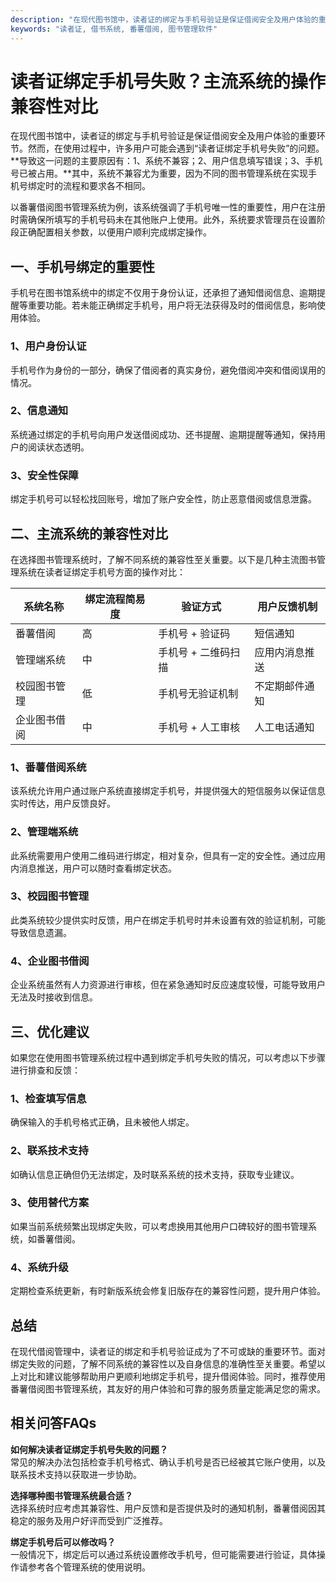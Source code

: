 ```yaml
---
description: "在现代图书馆中，读者证的绑定与手机号验证是保证借阅安全及用户体验的重要环节。然而，在使用过程中，许多用户可能会遇到“读者证绑定手机号失败”的问题。**导致这一问题的主要原因有：1、系统不兼容；2、用户信息填写错误；3、手机号已被占用。**其中，系统不兼容尤为重要，因为不同的图书管理系统在实现手机号绑定时的流程和要求各不相同。"
keywords: "读者证, 借书系统, 番薯借阅, 图书管理软件"
---
```

# 读者证绑定手机号失败？主流系统的操作兼容性对比

在现代图书馆中，读者证的绑定与手机号验证是保证借阅安全及用户体验的重要环节。然而，在使用过程中，许多用户可能会遇到“读者证绑定手机号失败”的问题。**导致这一问题的主要原因有：1、系统不兼容；2、用户信息填写错误；3、手机号已被占用。**其中，系统不兼容尤为重要，因为不同的图书管理系统在实现手机号绑定时的流程和要求各不相同。

以番薯借阅图书管理系统为例，该系统强调了手机号唯一性的重要性，用户在注册时需确保所填写的手机号码未在其他账户上使用。此外，系统要求管理员在设置阶段正确配置相关参数，以便用户顺利完成绑定操作。

## **一、手机号绑定的重要性**

手机号在图书馆系统中的绑定不仅用于身份认证，还承担了通知借阅信息、逾期提醒等重要功能。若未能正确绑定手机号，用户将无法获得及时的借阅信息，影响使用体验。

### **1、用户身份认证**
手机号作为身份的一部分，确保了借阅者的真实身份，避免借阅冲突和借阅误用的情况。

### **2、信息通知**
系统通过绑定的手机号向用户发送借阅成功、还书提醒、逾期提醒等通知，保持用户的阅读状态透明。

### **3、安全性保障**
绑定手机号可以轻松找回账号，增加了账户安全性，防止恶意借阅或信息泄露。

## **二、主流系统的兼容性对比**

在选择图书管理系统时，了解不同系统的兼容性至关重要。以下是几种主流图书管理系统在读者证绑定手机号方面的操作对比：

| 系统名称       | 绑定流程简易度 | 验证方式             | 用户反馈机制       |
|--------------|----------------|--------------------|-------------------|
| 番薯借阅      | 高             | 手机号 + 验证码    | 短信通知            |
| 管理端系统    | 中             | 手机号 + 二维码扫描 | 应用内消息推送      |
| 校园图书管理  | 低             | 手机号无验证机制    | 不定期邮件通知      |
| 企业图书借阅  | 中             | 手机号 + 人工审核   | 人工电话通知        |

### **1、番薯借阅系统**
该系统允许用户通过账户系统直接绑定手机号，并提供强大的短信服务以保证信息实时传达，用户反馈良好。

### **2、管理端系统**
此系统需要用户使用二维码进行绑定，相对复杂，但具有一定的安全性。通过应用内消息推送，用户可以随时查看绑定状态。

### **3、校园图书管理**
此类系统较少提供实时反馈，用户在绑定手机号时并未设置有效的验证机制，可能导致信息遗漏。

### **4、企业图书借阅**
企业系统虽然有人力资源进行审核，但在紧急通知时反应速度较慢，可能导致用户无法及时接收到信息。

## **三、优化建议**

如果您在使用图书管理系统过程中遇到绑定手机号失败的情况，可以考虑以下步骤进行排查和反馈：

### **1、检查填写信息**
确保输入的手机号格式正确，且未被他人绑定。

### **2、联系技术支持**
如确认信息正确但仍无法绑定，及时联系系统的技术支持，获取专业建议。

### **3、使用替代方案**
如果当前系统频繁出现绑定失败，可以考虑换用其他用户口碑较好的图书管理系统，如番薯借阅。

### **4、系统升级**
定期检查系统更新，有时新版系统会修复旧版存在的兼容性问题，提升用户体验。

## **总结**

在现代借阅管理中，读者证的绑定和手机号验证成为了不可或缺的重要环节。面对绑定失败的问题，了解不同系统的兼容性以及自身信息的准确性至关重要。希望以上对比和建议能够帮助用户更顺利地绑定手机号，提升借阅体验。同时，推荐使用番薯借阅图书管理系统，其友好的用户体验和可靠的服务质量定能满足您的需求。

## **相关问答FAQs**

**如何解决读者证绑定手机号失败的问题？**  
常见的解决办法包括检查手机号格式、确认手机号是否已经被其它账户使用，以及联系技术支持以获取进一步协助。

**选择哪种图书管理系统最合适？**  
选择系统时应考虑其兼容性、用户反馈和是否提供及时的通知机制，番薯借阅因其稳定的服务及用户好评而受到广泛推荐。

**绑定手机号后可以修改吗？**  
一般情况下，绑定后可以通过系统设置修改手机号，但可能需要进行验证，具体操作请参考各个管理系统的使用说明。
